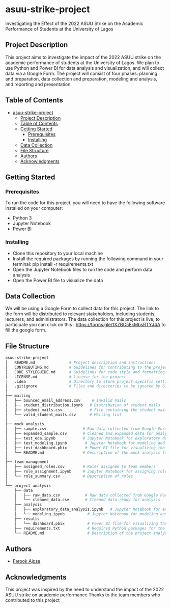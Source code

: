 # asuu-strike-project

Investigating the Effect of the 2022 ASUU Strike on the Academic Performance of Students at the University of Lagos

## Project Description

This project aims to investigate the impact of the 2022 ASUU strike on the academic performance of students at the University of Lagos. We plan to use Python and Power BI for data analysis and visualization, and will collect data via a Google Form. The project will consist of four phases: planning and preparation, data collection and preparation, modeling and analysis, and reporting and presentation.

## Table of Contents

- [asuu-strike-project](#asuu-strike-project)
  - [Project Description](#project-description)
  - [Table of Contents](#table-of-contents)
  - [Getting Started](#getting-started)
    - [Prerequisites](#prerequisites)
    - [Installing](#installing)
  - [Data Collection](#data-collection)
  - [File Structure](#file-structure)
  - [Authors](#authors)
  - [Acknowledgments](#acknowledgments)

## Getting Started

### Prerequisites

To run the code for this project, you will need to have the following software installed on your computer:

- Python 3
- Jupyter Notebook
- Power BI

### Installing

- Clone this repository to your local machine
- Install the required packages by running the following command in your terminal: pip install -r requirements.txt
- Open the Jupyter Notebook files to run the code and perform data analysis
- Open the Power BI file to visualize the data

## Data Collection

We will be using a Google Form to collect data for this project. The link to the form will be distributed to relevant stakeholders, including students, lecturers, and administrators.
The data collection for this project is live, to participate you can click on this : <https://forms.gle/1XZBC5EkMbsRTYJ4A> to fill the google form.

## File Structure

```python
asuu-strike-project
│   README.md               # Project description and instructions
│   CONTRIBUTING.md         # Guidelines for contributing to the project
│   CODE_STYLEGUIDE.md      # Guidelines for code style and formatting
│   LICENSE.md              # License for the project
|   .idea                   # Directory to store project-specific settings
│   .gitignore              # Files and directories to be ignored by Git
│
├── mailing
│   ├── bounced_email_address.csv     # Invalid mails
│   ├── student_distribution.ipynb   # Distribution of student mails
│   ├── student_mails.csv            # File containing the student mail
│   └── valid_student_mails.csv      # Mailing list
│
├── mock analysis
│   ├── sample.csv                # Raw data collected from Google Forms
│   ├── expanded_sample.csv       # Cleaned and expanded data for analysis
│   ├── test_eda.ipynb            # Jupyter Notebook for exploratory data analysis
│   ├── test_modeling.ipynb        # Jupyter Notebook for modeling and analysis
│   ├── test_dashboard.pbix        # Power BI file for visualizing the data
│   └── README.md                 # Description of the mock analysis folder
│
├── team-management
│   ├── assigned_roles.csv        # Roles assigned to team members
│   ├── role_assignment.ipynb     # Jupyter Notebook for assigning roles to team members
│   └── role_summary.csv          # Description of roles
│
└── project analysis
    ├── data
    │   ├── raw_data.csv           # Raw data collected from Google Forms
    │   └── cleaned_data.csv       # Cleaned data ready for analysis
    ├── analysis
    │   ├── exploratory_data_analysis.ipynb   # Jupyter Notebook for exploratory data analysis
    │   └── modeling.ipynb          # Jupyter Notebook for modeling and analysis
    ├── results
    │   └── dashboard.pbix          # Power BI file for visualizing the data
    ├── requirements.txt            # Required Python packages for the project
    └── README.md                   # Description of the project analysis folder

```

## Authors

- [Farook Ajose](https://github.com/fkajose)

## Acknowledgments

This project was inspired by the need to understand the impact of the 2022 ASUU strike on academic performance
Thanks to the team members who contributed to this project
